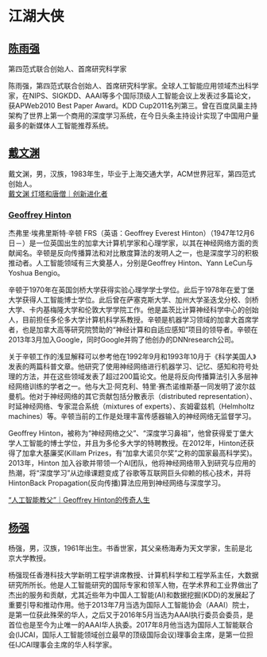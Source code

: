 
# 江湖大侠


## [陈雨强](https://baike.baidu.com/item/%E9%99%88%E9%9B%A8%E5%BC%BA/20150126?fr=aladdin)
第四范式联合创始人、首席研究科学家  

陈雨强，第四范式联合创始人、首席研究科学家。全球人工智能应用领域杰出科学家，在NIPS、SIGKDD、AAAI等多个国际顶级人工智能会议上发表过多篇论文， 获APWeb2010 Best Paper Award。KDD Cup2011名列第三。曾在百度凤巢主持架构了世界上第一个商用的深度学习系统，在今日头条主持设计实现了中国用户量最多的新媒体人工智能推荐系统。  


## [戴文渊](https://baike.baidu.com/item/%E6%88%B4%E6%96%87%E6%B8%8A/1050962?fr=aladdin)
戴文渊，男，汉族，1983年生，毕业于上海交通大学，ACM世界冠军，第四范式创始人。  
[戴文渊 灯塔和唐僧｜创新进化者](http://www.anyv.net/index.php/article-910129)  


### [Geoffrey Hinton](https://en.wikipedia.org/wiki/Geoffrey_Hinton)
杰弗里·埃弗里斯特·辛顿 FRS（英语：Geoffrey Everest Hinton）（1947年12月6日－）是一位英国出生的加拿大计算机学家和心理学家，以其在神经网络方面的贡献闻名。辛顿是反向传播算法和对比散度算法的发明人之一，也是深度学习的积极推动者。人工智能领域有三大奠基人，分别是Geoffrey Hinton、Yann LeCun与Yoshua Bengio。  

辛顿于1970年在英国剑桥大学获得实验心理学学士学位。此后于1978年在爱丁堡大学获得人工智能博士学位。此后曾在萨塞克斯大学、加州大学圣迭戈分校、剑桥大学、卡内基梅隆大学和伦敦大学学院工作。他是盖茨比计算神经科学中心的创始人，目前担任多伦多大学计算机科学系教授。辛顿是机器学习领域的加拿大首席学者，也是加拿大高等研究院赞助的“神经计算和自适应感知”项目的领导者。辛顿在2013年3月加入Google，同时Google并购了他创办的DNNresearch公司。  

关于辛顿工作的浅显解释可以参考他在1992年9月和1993年10月于《科学美国人》发表的两篇科普文章。他研究了使用神经网络进行机器学习、记忆、感知和符号处理的方法，并在这些领域发表了超过200篇论文。他是将反向传播算法引入多层神经网络训练的学者之一。他与大卫·阿克利、特里·赛杰诺维斯基一同发明了波尔兹曼机。他对于神经网络的其它贡献包括分散表示（distributed representation）、时延神经网络、专家混合系统（mixtures of experts）、亥姆霍兹机（Helmholtz machines）等。辛顿当前的工作是处理丰富传感器输入的神经网络无监督学习。  

Geoffrey Hinton，被称为“神经网络之父”、“深度学习鼻祖”，他曾获得爱丁堡大学人工智能的博士学位，并且为多伦多大学的特聘教授。在2012年，Hinton还获得了加拿大基廉奖(Killam Prizes，有“加拿大诺贝尔奖”之称的国家最高科学奖)。2013年，Hinton 加入谷歌并带领一个AI团队，他将神经网络带入到研究与应用的热潮，将“深度学习”从边缘课题变成了谷歌等互联网巨头仰赖的核心技术，并将HintonBack Propagation(反向传播)算法应用到神经网络与深度学习。  

[“人工智能教父”｜Geoffrey Hinton的传奇人生](http://baijiahao.baidu.com/s?id=1577101713270280995&wfr=spider&for=pc)  


## [杨强](https://baike.baidu.com/item/%E6%9D%A8%E5%BC%BA/1055635?fr=aladdin)
杨强，男，汉族，1961年出生。书香世家，其父亲杨海寿为天文学家，生前是北京大学教授。  

杨强现任香港科技大学新明工程学讲席教授、计算机科学和工程学系主任，大数据研究所所长。他是人工智能研究的国际专家和领军人物，在学术界和工业界做出了杰出的服务和贡献，尤其近些年为中国人工智能(AI)和数据挖掘(KDD)的发展起了重要引导和推动作用。他于2013年7月当选为国际人工智能协会（AAAI）院士，是第一位获此殊荣的华人，之后又于2016年5月当选为AAAI执行委员会委员，是首位也是至今为止唯一的AAAI华人执委。2017年8月他当选为国际人工智能联合会(IJCAI，国际人工智能领域创立最早的顶级国际会议)理事会主席，是第一位担任IJCAI理事会主席的华人科学家。  

